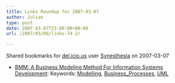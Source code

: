 ```yaml
---
title: Links Roundup for 2007-03-07
author: Julian
type: post
date: 2007-03-07T23:00:00+00:00
url: /2007/03/08/links-74-2/

---
```

Shared bookmarks for [del.icio.us][1] user  [Synesthesia][2] on 2007-03-07

  * [BMM: A Business Modeling Method For Information Systems Development][3]: 
    Keywords: [Modelling][4], [Business_Processes][5], [UML][6]</li> </ul>

 [1]: https://del.icio.us/
 [2]: https://del.icio.us/synesthesia
 [3]: https://www.clei.cl/cleiej/papers/v7i2p3.pdf "https://www.clei.cl/cleiej/papers/v7i2p3.pdf"
 [4]: https://del.icio.us/synesthesia/Modelling
 [5]: https://del.icio.us/synesthesia/Business_Processes
 [6]: https://del.icio.us/synesthesia/UML